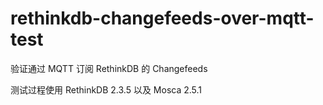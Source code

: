 # rethinkdb-changefeeds-over-mqtt-test

验证通过 MQTT 订阅 RethinkDB 的 Changefeeds

测试过程使用 RethinkDB 2.3.5 以及 Mosca 2.5.1